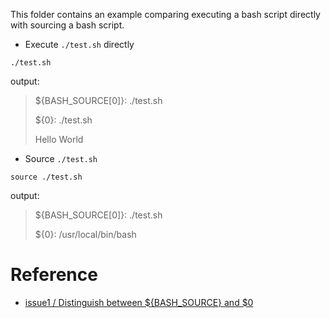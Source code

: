 This folder contains an example comparing executing a bash script directly with sourcing a bash script.

- Execute `./test.sh` directly

``` shell
./test.sh
```

output:

> \${BASH_SOURCE[0]}: ./test.sh
>
> ${0}: ./test.sh
>
> Hello World

- Source `./test.sh` 

``` shell
source ./test.sh
```

output:

> \${BASH_SOURCE[0]}: ./test.sh
>
> ${0}: /usr/local/bin/bash


# Reference

- [issue1 /  Distinguish between ${BASH_SOURCE} and $0](https://github.com/xuyuji9000/bats-playground/issues/1)
